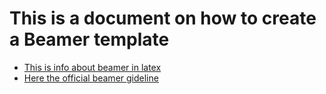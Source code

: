 # This is a document on how to create a Beamer template

- [This is info about beamer in latex](https://tex.stackexchange.com/questions/146529/design-a-custom-beamer-theme-from-scratch)
- [Here the official beamer gideline](http://ctan.yazd.ac.ir/macros/latex/contrib/beamer/doc/beameruserguide.pdf)

